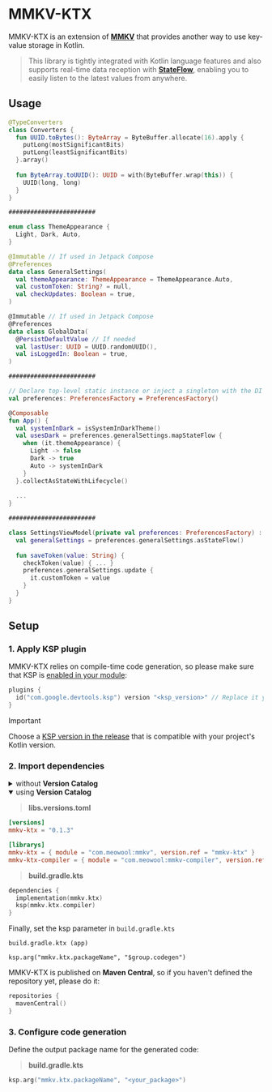 # MMKV-KTX

MMKV-KTX is an extension of [**MMKV**](https://github.com/Tencent/MMKV) that provides another way to use key-value storage in Kotlin. 

> This library is tightly integrated with Kotlin language features and also supports real-time data reception with [**StateFlow**](https://developer.android.com/kotlin/flow/stateflow-and-sharedflow#stateflow), enabling you to easily listen to the latest values from anywhere.

## Usage

```kotlin
@TypeConverters
class Converters {
  fun UUID.toBytes(): ByteArray = ByteBuffer.allocate(16).apply {
    putLong(mostSignificantBits)
    putLong(leastSignificantBits)
  }.array()
  
  fun ByteArray.toUUID(): UUID = with(ByteBuffer.wrap(this)) {
    UUID(long, long)
  }
}

########################

enum class ThemeAppearance {
  Light, Dark, Auto,
}

@Immutable // If used in Jetpack Compose
@Preferences
data class GeneralSettings(
  val themeAppearance: ThemeAppearance = ThemeAppearance.Auto,
  val customToken: String? = null,
  val checkUpdates: Boolean = true,
)

@Immutable // If used in Jetpack Compose
@Preferences
data class GlobalData(
  @PersistDefaultValue // If needed
  val lastUser: UUID = UUID.randomUUID(),
  val isLoggedIn: Boolean = true,
)

########################

// Declare top-level static instance or inject a singleton with the DI framework (Hilt)
val preferences: PreferencesFactory = PreferencesFactory()

@Composable
fun App() {
  val systemInDark = isSystemInDarkTheme()
  val usesDark = preferences.generalSettings.mapStateFlow {
    when (it.themeAppearance) {
      Light -> false
      Dark -> true
      Auto -> systemInDark
    }
  }.collectAsStateWithLifecycle()
  
  ...
}

########################

class SettingsViewModel(private val preferences: PreferencesFactory) : ViewModel() {
  val generalSettings = preferences.generalSettings.asStateFlow()
  
  fun saveToken(value: String) {
    checkToken(value) { ... }
    preferences.generalSettings.update {
      it.customToken = value
    }
  }
}
```

## Setup

### 1. Apply KSP plugin

MMKV-KTX relies on compile-time code generation, so please make sure that KSP is [enabled in your module](https://kotlinlang.org/docs/ksp-quickstart.html#use-your-own-processor-in-a-project):

```kotlin
plugins {
  id("com.google.devtools.ksp") version "<ksp_version>" // Replace it you desire
}
```

> [!IMPORTANT]
>
> Choose a [KSP version in the release](https://github.com/google/ksp/releases) that is compatible with your project's Kotlin version.

### 2. Import dependencies

<details>
  <summary>without <b>Version Catalog</b></summary>

```kotlin
dependencies {
  val mmkvKtxVersion = "0.1.3"
  implementation("com.meowool:mmkv:$mmkvKtxVersion")
  ksp("com.meowool:mmkv-compiler:$mmkvKtxVersion")
}
```
</details>


<details open>
  <summary>using <b>Version Catalog</b></summary>

>
> **libs.versions.toml**
```toml
[versions]
mmkv-ktx = "0.1.3"

[librarys]
mmkv-ktx = { module = "com.meowool:mmkv", version.ref = "mmkv-ktx" }
mmkv-ktx-compiler = { module = "com.meowool:mmkv-compiler", version.ref = "mmkv-ktx" }
```

> **build.gradle.kts**
```kotlin
dependencies {
  implementation(mmkv.ktx)
  ksp(mmkv.ktx.compiler)
}
```
</details>

Finally, set the ksp parameter in `build.gradle.kts`

`build.gradle.ktx (app)`

```
ksp.arg("mmkv.ktx.packageName", "$group.codegen")
```

MMKV-KTX is published on **Maven Central**, so if you haven't defined the repository yet, please do it:
```kotlin
repositories {
  mavenCentral()
}
```

### 3. Configure code generation

Define the output package name for the generated code:
> **build.gradle.kts**
```kotlin
ksp.arg("mmkv.ktx.packageName", "<your_package>")
```
